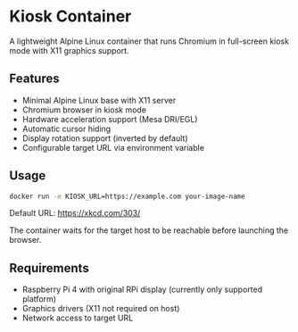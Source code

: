 # Kiosk Container

A lightweight Alpine Linux container that runs Chromium in full-screen kiosk mode with X11 graphics support.

## Features

- Minimal Alpine Linux base with X11 server
- Chromium browser in kiosk mode
- Hardware acceleration support (Mesa DRI/EGL)
- Automatic cursor hiding
- Display rotation support (inverted by default)
- Configurable target URL via environment variable

## Usage

```bash
docker run -e KIOSK_URL=https://example.com your-image-name
```

Default URL: https://xkcd.com/303/

The container waits for the target host to be reachable before launching the browser.

## Requirements

- Raspberry Pi 4 with original RPi display (currently only supported platform)
- Graphics drivers (X11 not required on host)
- Network access to target URL